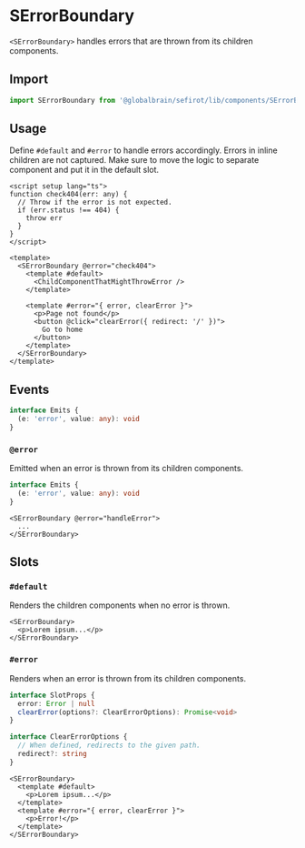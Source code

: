 # SErrorBoundary <Badge text="3.9.0" />

`<SErrorBoundary>` handles errors that are thrown from its children components.

## Import

```ts
import SErrorBoundary from '@globalbrain/sefirot/lib/components/SErrorBoundary.vue'
```

## Usage

Define `#default` and `#error` to handle errors accordingly. Errors in inline children are not captured. Make sure to move the logic to separate component and put it in the default slot.

```vue
<script setup lang="ts">
function check404(err: any) {
  // Throw if the error is not expected.
  if (err.status !== 404) {
    throw err
  }
}
</script>

<template>
  <SErrorBoundary @error="check404">
    <template #default>
      <ChildComponentThatMightThrowError />
    </template>

    <template #error="{ error, clearError }">
      <p>Page not found</p>
      <button @click="clearError({ redirect: '/' })">
        Go to home
      </button>
    </template>
  </SErrorBoundary>
</template>
```

## Events

```ts
interface Emits {
  (e: 'error', value: any): void
}
```

### `@error`

Emitted when an error is thrown from its children components.

```ts
interface Emits {
  (e: 'error', value: any): void
}
```

```vue-html
<SErrorBoundary @error="handleError">
  ...
</SErrorBoundary>
```

## Slots

### `#default`

Renders the children components when no error is thrown.

```vue-html
<SErrorBoundary>
  <p>Lorem ipsum...</p>
</SErrorBoundary>
```

### `#error`

Renders when an error is thrown from its children components.

```ts
interface SlotProps {
  error: Error | null
  clearError(options?: ClearErrorOptions): Promise<void>
}

interface ClearErrorOptions {
  // When defined, redirects to the given path.
  redirect?: string
}
```

```vue-html
<SErrorBoundary>
  <template #default>
    <p>Lorem ipsum...</p>
  </template>
  <template #error="{ error, clearError }">
    <p>Error!</p>
  </template>
</SErrorBoundary>
```
